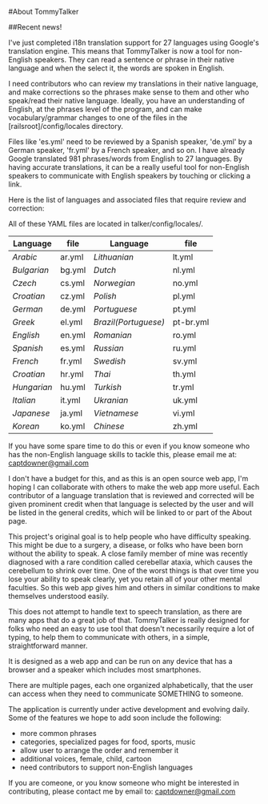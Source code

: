 #About TommyTalker

##Recent news! 

I've just completed i18n translation support for 27 languages using Google's translation engine. This means that TommyTalker is now a tool for non-English speakers. They can read a sentence or phrase in their native language and when the select it, the words are spoken in English.

I need contributors who can review my translations in their native language, and make corrections so the phrases make sense to them and other who speak/read their native language. Ideally, you have an understanding of English, at the phrases level of the program, and can make vocabulary/grammar changes to one of the files in the  [railsroot]/config/locales directory.

Files like 'es.yml' need to be reviewed by a Spanish speaker, 'de.yml' by a German speaker, 'fr.yml' by a French speaker, and so on. I have already Google translated 981 phrases/words from English to 27 languages. By having accurate 
translations, it can be a really useful tool for non-English speakers to communicate with English speakers by touching or clicking a link.

Here is the list of languages and associated files that require review and correction:

All of these YAML files are located in talker/config/locales/.

 Language     | file     | Language            | file
 -------------| -------- | ------------------- | ------
 _Arabic_     |  ar.yml  | _Lithuanian_        | lt.yml
 _Bulgarian_  |  bg.yml  | _Dutch_             | nl.yml
 _Czech_      |  cs.yml  | _Norwegian_         | no.yml
 _Croatian_   |  cz.yml  | _Polish_            | pl.yml
 _German_     |  de.yml  | _Portuguese_        | pt.yml
 _Greek_      |  el.yml  | _Brazil(Portuguese)_| pt-br.yml
 _English_    |  en.yml  | _Romanian_          | ro.yml
 _Spanish_    |  es.yml  | _Russian_           | ru.yml
 _French_     |  fr.yml  | _Swedish_           | sv.yml
 _Croatian_   |  hr.yml  | _Thai_              | th.yml
 _Hungarian_  |  hu.yml  | _Turkish_           | tr.yml
 _Italian_    |  it.yml  | _Ukranian_          | uk.yml
 _Japanese_   |  ja.yml  | _Vietnamese_        | vi.yml
 _Korean_     |  ko.yml  | _Chinese_           | zh.yml

If you have some spare time to do this or even if you know someone who has the non-English language skills to tackle this, please email me at: captdowner@gmail.com

I don't have a budget for this, and as this is an open source web app, I'm hoping I can collaborate with others to make the web app more useful. Each contributor of a language translation that is reviewed and corrected will be given prominent credit when that language is selected by the user and will be listed in the general credits, which will be linked to or part of the About page.

This project's original goal is to help people who have difficulty speaking. This might be due to a surgery, a disease, or folks who have been born without the ability to speak. A close family member of mine was recently diagnosed with a 
rare condition called cerebellar ataxia, which causes the cerebellum to shrink over time. One of the worst things is that over time you lose your ability to speak clearly, yet you retain all of your other mental faculties. So this web app gives him and others in similar conditions to make themselves understood easily.

This does not attempt to handle text to speech translation, as there are many apps that do a great job of that. TommyTalker is really designed for folks who need an easy to use tool that doesn't necessarily require a lot of typing, to help them to communicate with others, in a simple, straightforward manner.

It is designed as a web app and can be run on any device that has a browser and a speaker which includes most  smartphones.

There are multiple pages, each one organized alphabetically, that the user can access when they need to communicate SOMETHING to someone. 

The application is currently under active development and evolving daily. Some of the features we hope to add soon 
include the following:

- more common phrases
- categories, specialized pages for food, sports, music
- allow user to arrange the order and remember it
- additional voices, female, child, cartoon
- need contributors to support non-English languages

If you are comeone, or you know someone who might be interested in contributing, please contact me by email to: captdowner@gmail.com
